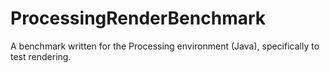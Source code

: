 # ProcessingRenderBenchmark
A benchmark written for the Processing environment (Java), specifically to test rendering.
